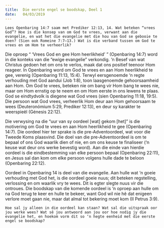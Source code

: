 ```yaml
---
title:  Die eerste engel se boodskap, Deel 1
date:   04/03/2019
---
```


`Lees Openbaring 14:7 saam met Prediker 12:13, 14. Wat beteken “vrees God”? Hoe is die konsep van om God te vrees, verwant aan die evangelie, en wat het die evangelie met die hou van God se gebooie te doen? (Sien ook Romeine 7:7–13.) Wat is die verband tussen om God te vrees en om Hom te verheerlik?` 

Die oproep “ ‘Vrees God en gee Hom heerlikheid’ ” (Openbaring 14:7) word in die konteks van die “ewige evangelie” verkondig. ‘n Besef van wat Christus gedoen het om ons te verlos, maak dat ons positief teenoor Hom reageer. In Openbaring word om God te vrees en aan Hom heerlikheid te gee, verenig (Openbaring 11:13, 15:4). Terwyl eersgenoemde ‘n regte verhouding met God aandui (Job 1:8), toon laasgenoemde gehoorsaamheid aan Hom. Om God te vrees, beteken nie om bang vir Hom bang te wees nie, maar om Hom ernstig op te neem en om Hom eerste in ons lewens te plaas. God se eindtydvolk is diegene wat God vrees (sien Openbaring 11:18, 19:5). Die persoon wat God vrees, verheerlik Hom deur aan Hom gehoorsaam te wees (Deuteronómium 5:29, Prediker 12:13), en deur sy karakter te weerspieël (Génesis 22:12). 

Die verwysing na die “uur van sy oordeel [wat] gekom [het]” is die motivering om God te vrees en aan Hom heerlikheid te gee (Openbaring 14:7). Die oordeel hier ter sprake is die pre-Adventoordeel, wat voor die Tweede Koms plaasvind. Die doel van die pre-Adventoordeel is om te bepaal of ons God waarlik dien of nie, en om ons keuse te finaliseer (‘n keuse wat deur ons werke bevestig word). Aan die einde van hierdie oordeel is die eindbestemming van elke persoon bepaal (Openbaring 22:11), en Jesus sal dan kom om elke persoon volgens hulle dade te beloon (Openbaring 22:12). 

Oordeel in Openbaring 14 is deel van die evangelie. Aan hulle wat ‘n goeie verhouding met God het, is die oordeel goeie nuus; dit beteken regstelling, verlossing en om waarlik vry te wees. Dit is egter slegte nuus vir die ontroues. Die boodskap van die komende oordeel is ‘n oproep aan hulle om na God terug te keer en hulle te bekeer, want God wil nie hê dat enigeen verlore moet gaan nie, maar dat almal tot bekering moet kom (II Petrus 3:9). 

`Hoe sal jy alleen in die oordeel kan staan? Wat sal die uitspraak oor jou werke wees? Wat sê jou antwoord aan jou oor hoe nodig jy die evangelie het, en hoekom vorm dit so ‘n hegte eenheid met die eerste engel se boodskap?`

